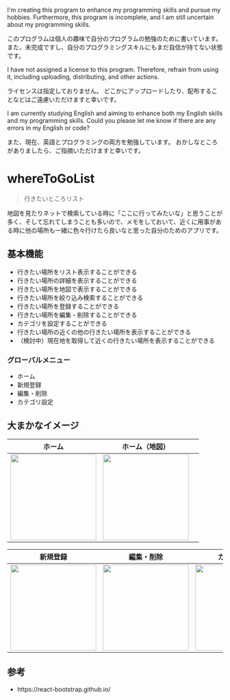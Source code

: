 <p>I'm creating this program to enhance my programming skills and pursue my hobbies.
Furthermore, this program is incomplete, and I am still uncertain about my programming skills.</p>
<p>このプログラムは個人の趣味で自分のプログラムの勉強のために書いています。
また、未完成ですし、自分のプログラミングスキルにもまだ自信が持てない状態です。</p>

<p>I have not assigned a license to this program.
Therefore, refrain from using it, including uploading, distributing, and other actions.</p>
<p>ライセンスは指定しておりません。
どこかにアップロードしたり、配布することなどはご遠慮いただけますと幸いです。</p>

<p>I am currently studying English and aiming to enhance both my English skills and my programming skills.
Could you please let me know if there are any errors in my English or code?</p>
<p>また、現在、英語とプログラミングの両方を勉強しています。
おかしなところがありましたら、ご指摘いただけますと幸いです。</p>

# whereToGoList

> 行きたいところリスト

<p>地図を見たりネットで検索している時に「ここに行ってみたいな」と思うことが多く、そして忘れてしまうことも多いので、メモをしておいて、近くに用事がある時に他の場所も一緒に色々行けたら良いなと思った自分のためのアプリです。</p>

## 基本機能

<ul>
<li>行きたい場所をリスト表示することができる</li>
<li>行きたい場所の詳細を表示することができる</li>
<li>行きたい場所を地図で表示することができる</li>
<li>行きたい場所を絞り込み検索することができる</li>
<li>行きたい場所を登録することができる</li>
<li>行きたい場所を編集・削除することができる</li>
<li>カテゴリを設定することができる</li>
<li>行きたい場所の近くの他の行きたい場所を表示することができる</li>
<li>（検討中）現在地を取得して近くの行きたい場所を表示することができる</li>
</ul>

### グローバルメニュー

<ul>
<li>ホーム</li>
<li>新規登録</li>
<li>編集・削除</li>
<li>カテゴリ設定</li>
</ul>

## 大まかなイメージ

| ホーム                                                                                                  | ホーム（地図）                                                                                          |     |
| ------------------------------------------------------------------------------------------------------- | ------------------------------------------------------------------------------------------------------- | --- |
| <img src="https://github.com/user-attachments/assets/0083107b-498f-402a-91c7-83a42a355a68" width="200"> | <img src="https://github.com/user-attachments/assets/166ea39a-cd3b-4460-afa4-8b375173b4b9" width="200"> |     |

| 新規登録                                                                                                | 編集・削除                                                                                              | カテゴリ設定                                                                                            |
| ------------------------------------------------------------------------------------------------------- | ------------------------------------------------------------------------------------------------------- | ------------------------------------------------------------------------------------------------------- |
| <img src="https://github.com/user-attachments/assets/5ee1eed6-7670-487d-b0a2-a4b776562c49" width="200"> | <img src="https://github.com/user-attachments/assets/f6b91989-3d70-4a4c-bc39-91f5e8bed57c" width="200"> | <img src="https://github.com/user-attachments/assets/69c1fb78-21b1-4967-8581-1d480ca899c7" width="200"> |

## 参考

<ul>
<li>https://react-bootstrap.github.io/</li>
</ul>
